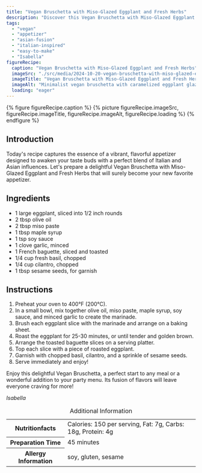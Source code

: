 ```yaml
---
title: "Vegan Bruschetta with Miso-Glazed Eggplant and Fresh Herbs"
description: "Discover this Vegan Bruschetta with Miso-Glazed Eggplant and Fresh Herbs, a perfect blend of Italian and Asian flavors that makes a delightful appetizer."
tags:
  - "vegan"
  - "appetizer"
  - "asian-fusion"
  - "italian-inspired"
  - "easy-to-make"
  - "Isabella"
figureRecipe: 
  caption: "Vegan Bruschetta with Miso-Glazed Eggplant and Fresh Herbs"
  imageSrc: "./src/media/2024-10-20-vegan-bruschetta-with-miso-glazed-eggplant-7104.png"
  imageTitle: "Vegan Bruschetta with Miso-Glazed Eggplant and Fresh Herbs"
  imageAlt: "Minimalist vegan bruschetta with caramelized eggplant glazed in miso-maple syrup, topped with fresh basil, cilantro, and sesame seeds, ready to enjoy."
  loading: "eager"
---
```


{% figure figureRecipe.caption %}
{% picture figureRecipe.imageSrc, figureRecipe.imageTitle, figureRecipe.imageAlt, figureRecipe.loading %}
{% endfigure %}

## Introduction

Today's recipe captures the essence of a vibrant, flavorful appetizer designed to awaken your taste buds with a perfect blend of Italian and Asian influences. Let's prepare a delightful Vegan Bruschetta with Miso-Glazed Eggplant and Fresh Herbs that will surely become your new favorite appetizer.

## Ingredients

- 1 large eggplant, sliced into 1/2 inch rounds
- 2 tbsp olive oil
- 2 tbsp miso paste
- 1 tbsp maple syrup
- 1 tsp soy sauce
- 1 clove garlic, minced
- 1 French baguette, sliced and toasted
- 1/4 cup fresh basil, chopped
- 1/4 cup cilantro, chopped
- 1 tbsp sesame seeds, for garnish

## Instructions

1. Preheat your oven to 400°F (200°C).
2. In a small bowl, mix together olive oil, miso paste, maple syrup, soy sauce, and minced garlic to create the marinade.
3. Brush each eggplant slice with the marinade and arrange on a baking sheet.
4. Roast the eggplant for 25-30 minutes, or until tender and golden brown.
5. Arrange the toasted baguette slices on a serving platter.
6. Top each slice with a piece of roasted eggplant.
7. Garnish with chopped basil, cilantro, and a sprinkle of sesame seeds.
8. Serve immediately and enjoy!

Enjoy this delightful Vegan Bruschetta, a perfect start to any meal or a wonderful addition to your party menu. Its fusion of flavors will leave everyone craving for more!

*Isabella*

<table><caption class='sr-only'>Additional Information</caption><tr><th>Nutritionfacts</th><td>Calories: 150 per serving, Fat: 7g, Carbs: 18g, Protein: 4g&nbsp;</td></tr><tr><th>Preparation Time</th><td>45 minutes&nbsp;</td></tr><tr><th>Allergy Information</th><td>soy, gluten, sesame&nbsp;</td></tr></table>

